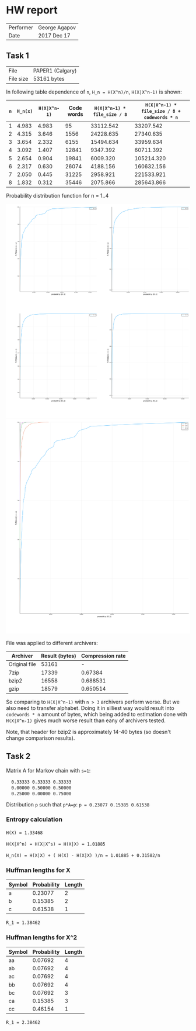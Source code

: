 # HW report

|   |   |
| -- | -- |
| Performer| George Agapov |
| Date | 2017 Dec 17 |

## Task 1

|   |   |
| -- | -- |
| File | PAPER1 (Calgary) |
| File size | 53161 bytes |

In following table dependence of `n`, `H_n = H(X^n)/n`, `H(X|X^n-1)` is shown:


| `n` | `H_n(x)` |`H(X\|X^n-1)`| Code words | `H(X\|X^n-1) * file_size / 8` | `H(X\|X^n-1) * file_size / 8 + codewords * n` |
| ------------- | ------------- | ----- | ----- | ----- | ----- |
| 1 | 4.983 | 4.983 | 95 | 33112.542 | 33207.542 |
| 2 | 4.315 | 3.646 | 1556 | 24228.635 | 27340.635 |
| 3 | 3.654 | 2.332 | 6155 | 15494.634 | 33959.634 |
| 4 | 3.092 | 1.407 | 12841 | 9347.392 | 60711.392 |
| 5 | 2.654 | 0.904 | 19841 | 6009.320 | 105214.320 |
| 6 | 2.317 | 0.630 | 26074 | 4188.156 | 160632.156 |
| 7 | 2.050 | 0.445 | 31225 | 2958.921 | 221533.921 |
| 8 | 1.832 | 0.312 | 35446 | 2075.866 | 285643.866 |


Probability distribution function for n = 1..4

![Separate plot](probs-separated.png)
![Combined plot](probs-combined.png)


File was applied to different archivers:

| Archiver | Result (bytes) |  Compression rate |
| -- | -- | -- |
| Original file | 53161 | - |
| 7zip | 17339 | 0.67384 |
| bzip2 | 16558 | 0.688531 |
| gzip | 18579 |  0.650514 |

So comparing to `H(X|X^n-1)` with `n > 3` archivers perform worse.
But we also need to transfer alphabet.
Doing it in silliest way would result into `codewords * n` amount of bytes,
which being added to estimation done with `H(X|X^n-1)` gives much worse result than eany of archivers tested.


Note, that header for bzip2 is approximately 14-40 bytes (so doesn't change comparison results).

## Task 2

Matrix A for Markov chain with `s=1`: 

```
  0.33333 0.33333 0.33333 
  0.00000 0.50000 0.50000 
  0.25000 0.00000 0.75000 
```

Distribution `p` such that `p*A=p`:
`p = 0.23077 0.15385 0.61538 `

### Entropy calculation

`H(X) = 1.33468`

`H(X|X^n) = H(X|X^s) = H(X|X) = 1.01885`

`H_n(X) = H(X|X) + ( H(X) - H(X|X) )/n = 1.01885 + 0.31582/n`

### Huffman lengths for X

|Symbol|Probability|Length|
| -- | -- | -- |
| a | 0.23077 | 2 |
| b | 0.15385 | 2 |
| c | 0.61538 | 1 |

`R_1 = 1.38462`

### Huffman lengths for X^2

|Symbol|Probability|Length|
| -- | -- | -- |
| aa | 0.07692 | 4 |
| ab | 0.07692 | 4 |
| ac | 0.07692 | 4 |
| bb | 0.07692 | 4 |
| bc | 0.07692 | 3 |
| ca | 0.15385 | 3 |
| cc | 0.46154 | 1 |

`R_1 = 2.38462`

